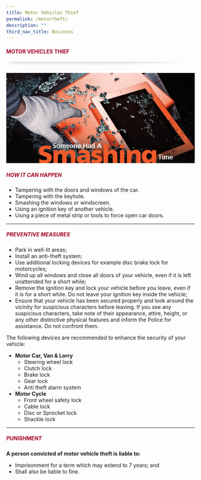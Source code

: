 ```yaml
---
title: Motor Vehicles Thief
permalink: /motortheft/
description: ""
third_nav_title: Business
---
```

#### <font style="color:#a20427;">MOTOR VEHICLES THIEF</font>

![](/images/About/header-border.png)

![](/images/Crime/vehicle.jpg)

##### <font style="color:#a20427;">HOW IT CAN HAPPEN</font>
*   Tampering with the doors and windows of the car.
*   Tampering with the keyhole.
*   Smashing the windows or windscreen.
*   Using an ignition key of another vehicle.
*   Using a piece of metal strip or tools to force open car doors.

<hr>

##### <font style="color:#a20427;">PREVENTIVE MEASURES</font>

*   Park in well-lit areas;
*   Install an anti-theft system;
*   Use additional locking devices for example disc brake lock for motorcycles;
*   Wind up all windows and close all doors of your vehicle, even if it is left unattended for a short while;
*   Remove the ignition key and lock your vehicle before you leave, even if it is for a short while. Do not leave your ignition key inside the vehicle;
*   Ensure that your vehicle has been secured properly and look around the vicinity for suspicious characters before leaving. If you see any suspicious characters, take note of their appearance, attire, height, or any other distinctive physical features and inform the Police for assistance. Do not confront them.

The following devices are recommended to enhance the security of your vehicle:

*   **Motor Car, Van &amp; Lorry**
    *   Steering wheel lock
    *   Clutch lock
    *   Brake lock
    *   Gear lock
    *   Anti theft alarm system
*   **Motor Cycle**
    *   Front wheel safety lock
    *   Cable lock
    *   Disc or Sprocket lock
    *   Shackle lock

<hr>

##### <font style="color:#a20427;">PUNISHMENT</font>

**A person convicted of motor vehicle theft is liable to:**

*   Imprisonment for a term which may extend to 7 years; and
*   Shall also be liable to fine.